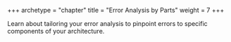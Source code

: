 +++
archetype = "chapter"
title = "Error Analysis by Parts"
weight = 7
+++

Learn about tailoring your error analysis to pinpoint errors to specific components of your architecture.
